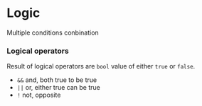 # Logic
Multiple conditions conbination
### Logical operators
Result of logical operators are `bool` value of either `true` or `false`.

- `&&` and, both true to be true
- `||` or, either true can be true
- `!` not, opposite
